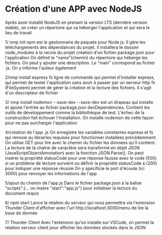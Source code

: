 # Création d'une APP avec NodeJS

Après avoir installé NodeJS en prenant la version LTS (dernière version stable), on créer un répertoire qui va héberger l'application et qui sera le lieu de travail

1/ nmp init
npm est le gestionnaire de paquets pour Node.js. Il gère les téléchargements des dépendances du projet. Il installera le dossier node_modules à la racine du projet
création d'un fichier package.json pour l'application 
On définit le "name"(chemin) du répertoire qui héberge les fichiers. On peut y ajouter une description. Le "main" correspond au fichier .js. On y informe l'auteur également 

2/nmp install express fs
ligne de commande qui permet d'installer express, qui permet de tester l'application sans avoir à passer par un serveur http 
fs (FileSystem) permet de gérer la création et la lecture des fichiers. Il s'agit d'un descripteur de fichier

3/ nmp install nodemon --save-dev
--save-dev est un drapeau qui installe et ajoute l'entrée au fichier package.json devDependencies. Contient les outils de développement comme la bibliothèque de test. 
L'échec de la construciton fait échouer l'installation. 
On installe nodemon de cette façon pour ne pas surcharger l'application

4/création de l'app .js
On enregistre les variables constantes express et fs qui renvoie au librairies requises pour fonctionner installées précédemment. 
On utilise GET pour lire avec le chemin du fichier les données qu'il contient.
La lecture de la chaîne de caractère sera transformé en objet JSON (JavaScriptObjectAnnotation) avec la fonction JSON.Parse(). 
On peut insérer la propriété statusCode pour une réponse fausse avec le code (500) si un problème de lecture survient ou définir la propriété statusCode à (200) pour indiquer une réponse réussie
On y spécificie le port d'écoute (ici 3000) pour renvoyer les informations de l'app

5/ajout du chemin de l'app.js
Dans le fichier package.json à la balise "scripts":{... on insère "start":"app.js"} pour initialiser la lecture du document requis

6/ npm start
Lance la relation du serveur qui nous permettra via l'extension Thunder Client d'afficher avec l'url http://localhost:3000/menu de lire la base de donnée

7/ Thunder Client
Avec l'extension qu'on installe sur VSCode, on permet la relation serveur client pour afficher les données stockés dans le JSON

